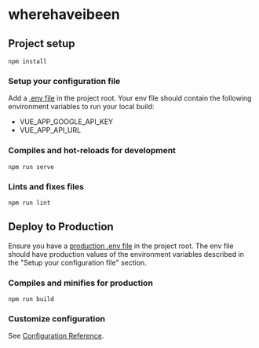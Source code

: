 # wherehaveibeen

## Project setup
```
npm install
```

### Setup your configuration file
Add a [.env file](https://cli.vuejs.org/guide/mode-and-env.html#environment-variables) in the project root. 
Your env file should contain the following environment variables to run your local build:

- VUE_APP_GOOGLE_API_KEY
- VUE_APP_API_URL

### Compiles and hot-reloads for development
```
npm run serve
```

### Lints and fixes files
```
npm run lint
```

## Deploy to Production
Ensure you have a [production .env file](https://cli.vuejs.org/guide/mode-and-env.html#environment-variables) in the project root.
The env file should have production values of the environment variables described in the "Setup your configuration file" section.

### Compiles and minifies for production
```
npm run build
```

### Customize configuration
See [Configuration Reference](https://cli.vuejs.org/config/).
